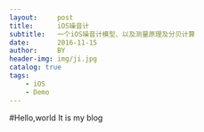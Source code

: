 ```yaml
---
layout:     post
title:      iOS噪音计
subtitle:   一个iOS噪音计模型、以及测量原理及分贝计算
date:       2016-11-15
author:     BY
header-img: img/ji.jpg
catalog: true
tags:
    - iOS
    - Demo
---
```


#Hello,world
It is my blog

